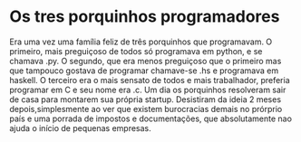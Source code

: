 # Os tres porquinhos programadores

Era uma vez uma família feliz de três porquinhos que programavam. O primeiro, mais preguiçoso de todos só programava em python, e se chamava .py. O segundo, que era menos preguiçoso que o primeiro mas que tampouco gostava de programar chamave-se .hs e programava em haskell. O terceiro era o mais sensato de todos e mais trabalhador, preferia programar em C e seu nome era .c. Um dia os porquinhos resolveram sair de casa para montarem sua própria startup. 
 Desistiram da ideia 2 meses depois,simplesmente ao ver que existem burocracias demais no prórprio país e uma porrada de impostos e documentações, que absolutamente nao ajuda o início de pequenas empresas. 

